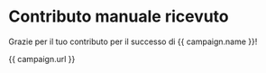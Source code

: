 # Contributo manuale ricevuto

Grazie per il tuo contributo per il successo di {{ campaign.name }}!

{{ campaign.url }}
